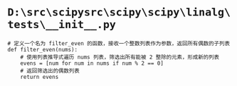 # `D:\src\scipysrc\scipy\scipy\linalg\tests\__init__.py`

```
# 定义一个名为 filter_even 的函数，接收一个整数列表作为参数，返回所有偶数的子列表
def filter_even(nums):
    # 使用列表推导式遍历 nums 列表，筛选出所有能被 2 整除的元素，形成新的列表
    evens = [num for num in nums if num % 2 == 0]
    # 返回筛选出的偶数列表
    return evens
```